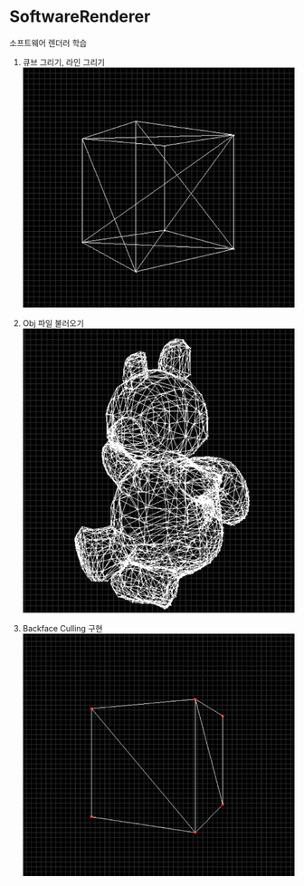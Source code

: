 # SoftwareRenderer
소프트웨어 렌더러 학습

1. 큐브 그리기, 라인 그리기
![alt text](/screenshot/cube.png)


2. Obj 파일 불러오기
![alt text](/screenshot/teddy.png)


3. Backface Culling 구현
![alt text](/screenshot/backfaceculling.png)